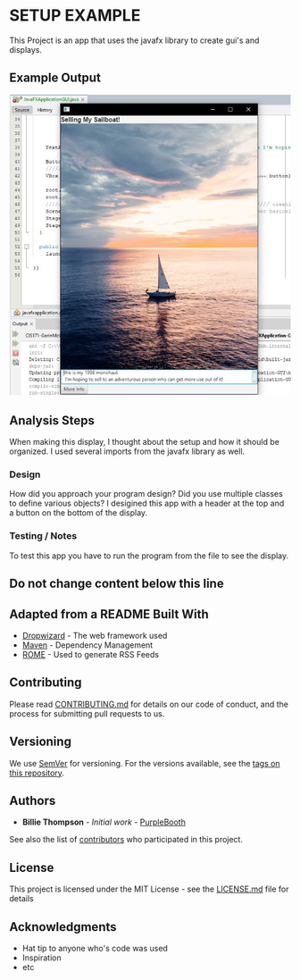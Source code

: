 # SETUP EXAMPLE

This Project is an app that uses the javafx library to create gui's and displays.

## Example Output


![Sample Output](README.jpg)

## Analysis Steps

When making this display, I thought about the setup and how it should be organized. I used several imports from the javafx library as well.

### Design

How did you approach your program design? Did you use multiple classes to define various objects?
I desigined this app with a header at the top and a button on the bottom of the display.

### Testing / Notes

To test this app you have to run the program from the file to see the display.

## Do not change content below this line
## Adapted from a README Built With

* [Dropwizard](http://www.dropwizard.io/1.0.2/docs/) - The web framework used
* [Maven](https://maven.apache.org/) - Dependency Management
* [ROME](https://rometools.github.io/rome/) - Used to generate RSS Feeds

## Contributing

Please read [CONTRIBUTING.md](https://gist.github.com/PurpleBooth/b24679402957c63ec426) for details on our code of conduct, and the process for submitting pull requests to us.

## Versioning

We use [SemVer](http://semver.org/) for versioning. For the versions available, see the [tags on this repository](https://github.com/your/project/tags). 

## Authors

* **Billie Thompson** - *Initial work* - [PurpleBooth](https://github.com/PurpleBooth)

See also the list of [contributors](https://github.com/your/project/contributors) who participated in this project.

## License

This project is licensed under the MIT License - see the [LICENSE.md](LICENSE.md) file for details

## Acknowledgments

* Hat tip to anyone who's code was used
* Inspiration
* etc
